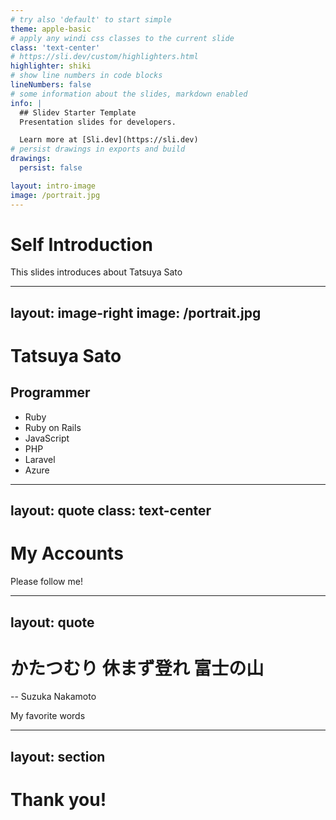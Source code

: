 ```yaml
---
# try also 'default' to start simple
theme: apple-basic
# apply any windi css classes to the current slide
class: 'text-center'
# https://sli.dev/custom/highlighters.html
highlighter: shiki
# show line numbers in code blocks
lineNumbers: false
# some information about the slides, markdown enabled
info: |
  ## Slidev Starter Template
  Presentation slides for developers.

  Learn more at [Sli.dev](https://sli.dev)
# persist drawings in exports and build
drawings:
  persist: false

layout: intro-image
image: /portrait.jpg
---
```


# Self Introduction

This slides introduces about Tatsuya Sato

---
layout: image-right
image: /portrait.jpg
---

# Tatsuya Sato

## Programmer

- <logos-ruby /> Ruby
- <vscode-icons-file-type-rails /> Ruby on Rails
- <logos-javascript /> JavaScript
- <logos-php /> PHP
- <logos-laravel /> Laravel
- <logos-microsoft-azure /> Azure

---
layout: quote
class: text-center
---

# My Accounts

Please follow me!

[<logos-github-icon />](https://github.com/satoryu)
[<logos-twitter />](https://twitter.com/satoryuofficial)

---
layout: quote
---

# かたつむり 休まず登れ 富士の山

-- Suzuka Nakamoto

My favorite words

---
layout: section
---

# Thank you!
